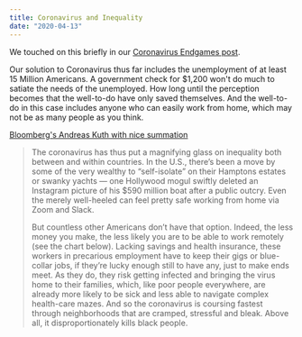 ```yaml
---
title: Coronavirus and Inequality
date: "2020-04-13"
---
```


We touched on this briefly in our [Coronavirus Endgames post](/blog/coronavirus-endgames).

Our solution to Coronavirus thus far includes the unemployment of at least 15 Million Americans. A government check for $1,200 won't do much to satiate the needs of the unemployed. How long until the perception becomes that the well-to-do have only saved themselves. And the well-to-do in this case includes anyone who can easily work from home, which may not be as many people as you think.

[Bloomberg's Andreas Kuth with nice summation](https://finance.yahoo.com/news/pandemic-lead-social-revolutions-050011245.html)

> The coronavirus has thus put a magnifying glass on inequality both between and within countries. In the U.S., there’s been a move by some of the very wealthy to “self-isolate” on their Hamptons estates or swanky yachts — one Hollywood mogul swiftly deleted an Instagram picture of his $590 million boat after a public outcry. Even the merely well-heeled can feel pretty safe working from home via Zoom and Slack.
>
> But countless other Americans don’t have that option. Indeed, the less money you make, the less likely you are to be able to work remotely (see the chart below). Lacking savings and health insurance, these workers in precarious employment have to keep their gigs or blue-collar jobs, if they’re lucky enough still to have any, just to make ends meet. As they do, they risk getting infected and bringing the virus home to their families, which, like poor people everywhere, are already more likely to be sick and less able to navigate complex health-care mazes. And so the coronavirus is coursing fastest through neighborhoods that are cramped, stressful and bleak. Above all, it disproportionately kills black people.